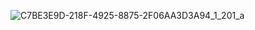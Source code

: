 ![C7BE3E9D-218F-4925-8875-2F06AA3D3A94_1_201_a](https://user-images.githubusercontent.com/87950738/229366403-bacc4c26-cc75-468d-ab2d-92fddbfda2ce.jpeg)



<!-- - 👋 Hi, I’m Susan
- 👀 I’m interested in coding...
- 🌱 I’m currently learning html,css and JS...
- 💞️ I’m looking to collaborate on ...
- 📫 How to reach me ...
 -->
<!---
harguss/harguss is a ✨ special ✨ repository because its `README.md` (this file) appears on your GitHub profile.
You can click the Preview link to take a look at your changes.
--->
